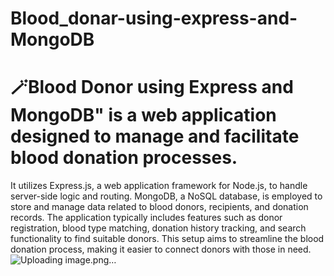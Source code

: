 # Blood_donar-using-express-and-MongoDB
# 🪄Blood Donor using Express and MongoDB" is a web application designed to manage and facilitate blood donation processes. 
It utilizes Express.js, a web application framework for Node.js, to handle server-side logic and routing. MongoDB, a NoSQL database, is employed to store and manage data related to blood donors, recipients, and donation records. The application typically includes features such as donor registration, blood type matching, donation history tracking, and search functionality to find suitable donors. This setup aims to streamline the blood donation process, making it easier to connect donors with those in need.
![Uploading image.png…]()
